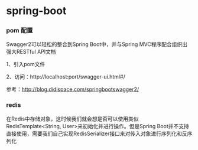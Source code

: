 # spring-boot

### pom 配置

Swagger2可以轻松的整合到Spring Boot中，并与Spring MVC程序配合组织出强大RESTful API文档

1、引入pom文件

2、访问：http://localhost:port/swagger-ui.html#/

参考：http://blog.didispace.com/springbootswagger2/


### redis
在Redis中存储对象，这时候我们就会想是否可以使用类似RedisTemplate<String, User>来初始化并进行操作。但是Spring Boot并不支持直接使用，需要我们自己实现RedisSerializer<T>接口来对传入对象进行序列化和反序列化